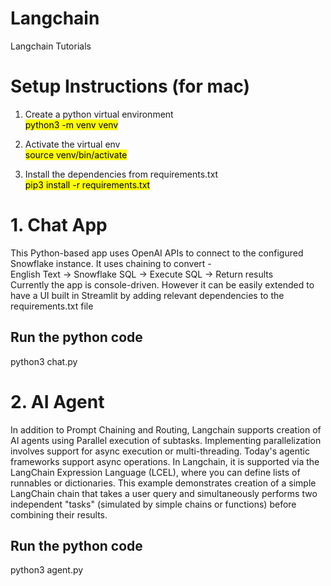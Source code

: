 # Langchain
Langchain Tutorials

# Setup Instructions (for mac)
1. Create a python virtual environment <br>
<mark>python3 -m venv venv</mark>

2. Activate the virtual env<br>
<mark>source venv/bin/activate</mark>

3. Install the dependencies from requirements.txt <br>
<mark>pip3 install -r requirements.txt</mark>


# 1. Chat App
This Python-based app uses OpenAI APIs to connect to the configured Snowflake instance. It uses chaining to convert - <br>
English Text -> Snowflake SQL -> Execute SQL -> Return results <br>
Currently the app is console-driven. However it can be easily extended to have a UI built in Streamlit by adding relevant dependencies to the requirements.txt file

## Run the python code
python3 chat.py

# 2. AI Agent
In addition to Prompt Chaining and Routing, Langchain supports creation of AI agents using Parallel execution of subtasks. Implementing parallelization involves support for async execution or multi-threading. Today's agentic frameworks support async operations. In Langchain, it is supported via the LangChain Expression Language (LCEL), where you can define lists of runnables or dictionaries.
This example demonstrates creation of a simple LangChain chain that takes a user query and simultaneously performs two independent "tasks" (simulated by simple chains or functions) before combining their results.

## Run the python code
python3 agent.py




